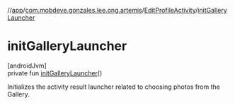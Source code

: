 //[app](../../../index.md)/[com.mobdeve.gonzales.lee.ong.artemis](../index.md)/[EditProfileActivity](index.md)/[initGalleryLauncher](init-gallery-launcher.md)

# initGalleryLauncher

[androidJvm]\
private fun [initGalleryLauncher](init-gallery-launcher.md)()

Initializes the activity result launcher related to choosing photos from the Gallery.
